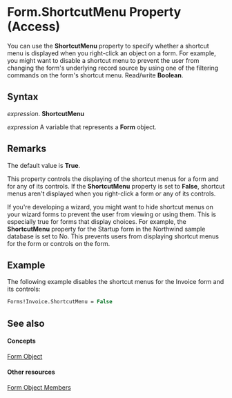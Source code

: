 
# Form.ShortcutMenu Property (Access)

You can use the  **ShortcutMenu** property to specify whether a shortcut menu is displayed when you right-click an object on a form. For example, you might want to disable a shortcut menu to prevent the user from changing the form's underlying record source by using one of the filtering commands on the form's shortcut menu. Read/write **Boolean**.


## Syntax

 _expression_. **ShortcutMenu**

 _expression_ A variable that represents a **Form** object.


## Remarks

The default value is  **True**.

This property controls the displaying of the shortcut menus for a form and for any of its controls. If the  **ShortcutMenu** property is set to **False**, shortcut menus aren't displayed when you right-click a form or any of its controls.

If you're developing a wizard, you might want to hide shortcut menus on your wizard forms to prevent the user from viewing or using them. This is especially true for forms that display choices. For example, the  **ShortcutMenu** property for the Startup form in the Northwind sample database is set to No. This prevents users from displaying shortcut menus for the form or controls on the form.


## Example

The following example disables the shortcut menus for the Invoice form and its controls:


```vb
Forms!Invoice.ShortcutMenu = False
```


## See also


#### Concepts


[Form Object](72ef9219-142b-b690-b696-3eba9a5d4522.md)
#### Other resources


[Form Object Members](e1976b58-28ca-8f76-cdf3-6732cb06ce6c.md)
